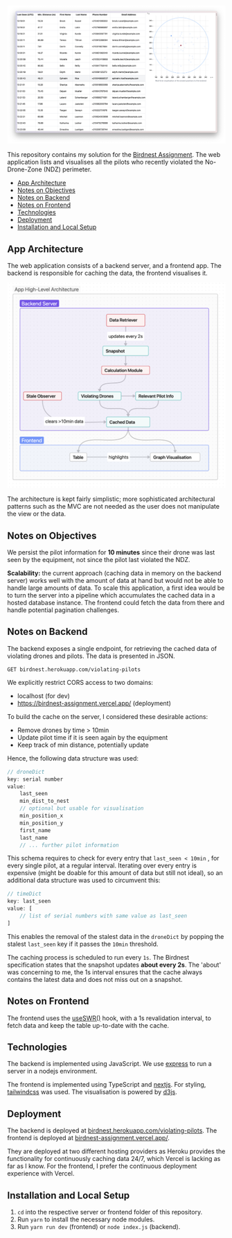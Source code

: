 ![Screenshot of the frontend interface](interface.png)

This repository contains my solution for the [Birdnest Assignment](https://assignments.reaktor.com/birdnest/). The web application lists and visualises all the pilots who recently violated the No-Drone-Zone (NDZ) perimeter.

- [App Architecture](#app-architecture)
- [Notes on Objectives](#notes-on-objectives)
- [Notes on Backend](#notes-on-backend)
- [Notes on Frontend](#notes-on-frontend)
- [Technologies](#technologies)
- [Deployment](#deployment)
- [Installation and Local Setup](#installation-and-local-setup)


## App Architecture

The web application consists of a backend server, and a frontend app. The backend is responsible for caching the data, the frontend visualises it.

![Screenshot of the frontend interface](architecture.png)

The architecture is kept fairly simplistic; more sophisticated architectural patterns such as the MVC are not needed as the user does not manipulate the view or the data.

## Notes on Objectives
We persist the pilot information for **10 minutes** since their drone was last seen by the equipment, not since the pilot last violated the NDZ.

**Scalability:** the current approach (caching data in memory on the backend server) works well with the amount of data at hand but would not be able to handle large amounts of data. To scale this application, a first idea would be to turn the server into a pipeline which accumulates the cached data in a hosted database instance. The frontend could fetch the data from there and handle potential pagination challenges.

## Notes on Backend
The backend exposes a single endpoint, for retrieving the cached data of violating drones and pilots. The data is presented in JSON.

```
GET birdnest.herokuapp.com/violating-pilots
```

We explicitly restrict CORS access to two domains:
- localhost (for dev)
- https://birdnest-assignment.vercel.app/ (deployment)

To build the cache on the server, I considered these desirable actions:
- Remove drones by time > 10min
- Update pilot time if it is seen again by the equipment
- Keep track of min distance, potentially update

Hence, the following data structure was used:

```js
// droneDict
key: serial number
value:
	last_seen
	min_dist_to_nest
	// optional but usable for visualisation
	min_position_x
	min_position_y
	first_name
	last_name
	// ... further pilot information
```

This schema requires to check for every entry that `last_seen < 10min` , for every single pilot, at a regular interval. Iterating over every entry is expensive (might be doable for this amount of data but still not ideal), so an additional data structure was used to circumvent this:

```js
// timeDict
key: last_seen
value: [
	// list of serial numbers with same value as last_seen
]
```

This enables the removal of the stalest data in the `droneDict` by popping the stalest `last_seen` key if it passes the `10min` threshold.

The caching process is scheduled to run every `1s`. The Birdnest specification states that the snapshot updates **about every 2s**. The 'about' was concerning to me, the 1s interval ensures that the cache always contains the latest data and does not miss out on a snapshot.

## Notes on Frontend
The frontend uses the [useSWR()](https://swr.vercel.app/) hook, with a 1s revalidation interval, to fetch data and keep the table up-to-date with the cache.

## Technologies
The backend is implemented using JavaScript. We use [express](https://expressjs.com/) to run a server in a nodejs environment.

The frontend is implemented using TypeScript and [nextjs](https://nextjs.org/). For styling, [tailwindcss](https://tailwindcss.com/) was used. The visualisation is powered by [d3js](https://d3js.org/).

## Deployment
The backend is deployed at [birdnest.herokuapp.com/violating-pilots](https://birdnest.herokuapp.com/violating-pilots). The frontend is deployed at [birdnest-assignment.vercel.app/](https://birdnest-assignment.vercel.app/).

They are deployed at two different hosting providers as Heroku provides the functionality for continuously caching data 24/7, which Vercel is lacking as far as I know. For the frontend, I prefer the continuous deployment experience with Vercel.

## Installation and Local Setup
1. `cd` into the respective server or frontend folder of this repository.
2. Run `yarn` to install the necessary node modules.
3. Run `yarn run dev` (frontend) or `node index.js` (backend).
